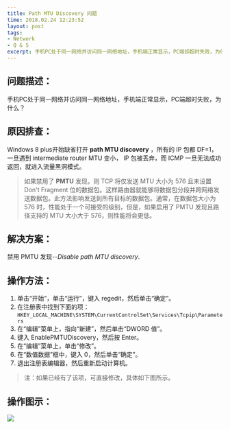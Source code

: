 ```yaml
---
title: Path MTU Discovery 问题
time: 2018.02.24 12:23:52
layout: post
tags:
- Network
- Q & S
excerpt: 手机PC处于同一网络并访问同一网络地址，手机端正常显示，PC端却超时失败，为什么？
---
```

## 问题描述：
手机PC处于同一网络并访问同一网络地址，手机端正常显示，PC端超时失败，为什么？

## 原因排查：
Windows 8 plus开始缺省打开 **path MTU discovery** ，所有的 IP 包都 DF=1，一旦遇到 intermediate router MTU 变小， IP 包被丢弃，而 ICMP 一旦无法成功返回，就进入流量黑洞模式。

>如果禁用了 **PMTU** 发现，则 TCP 将仅发送 MTU 大小为 576 且未设置 Don't Fragment 位的数据包。这样路由器就能够将数据包分段并跨网络发送数据包。此方法影响发送到所有目标的数据包。通常，在数据包大小为 576 时，性能处于一个可接受的级别，但是，如果启用了 PMTU 发现且路径支持的 MTU 大小大于 576，则性能将会更低。 

## 解决方案：
禁用 PMTU 发现--*Disable path MTU discovery*.

## 操作方法：
1. 单击“开始”，单击“运行”，键入 regedit，然后单击“确定”。
2. 在注册表中找到下面的项：   
`HKEY_LOCAL_MACHINE\SYSTEM\CurrentControlSet\Services\Tcpip\Parameters`
3. 在“编辑”菜单上，指向“新建”，然后单击“DWORD 值”。
4. 键入 EnablePMTUDiscovery，然后按 Enter。
5. 在“编辑”菜单上，单击“修改”。
6. 在“数值数据”框中，键入 0，然后单击“确定”。
7. 退出注册表编辑器，然后重新启动计算机。

>注：如果已经有了该项，可直接修改，具体如下图所示。  

## 操作图示：
<img class="full-img" src="{{ site.loadingImg }}" data-src="{{ site.url }}/img/post/2018-02-24-path-mtu-discovery.png" />



